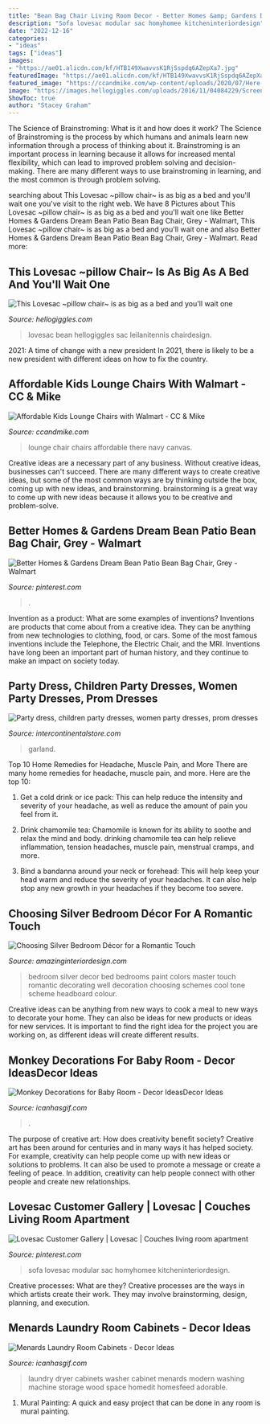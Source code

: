 ```yaml
---
title: "Bean Bag Chair Living Room Decor - Better Homes &amp; Gardens Dream Bean Patio Bean Bag Chair, Grey"
description: "Sofa lovesac modular sac homyhomee kitcheninteriordesign"
date: "2022-12-16"
categories:
- "ideas"
tags: ["ideas"]
images:
- "https://ae01.alicdn.com/kf/HTB149XwavvsK1RjSspdq6AZepXa7.jpg"
featuredImage: "https://ae01.alicdn.com/kf/HTB149XwavvsK1RjSspdq6AZepXa7.jpg"
featured_image: "https://ccandmike.com/wp-content/uploads/2020/07/Here-and-There-Chair-1024x1024.jpeg"
image: "https://images.hellogiggles.com/uploads/2016/11/04084229/Screen-Shot-2016-11-04-at-3.41.53-PM.png"
ShowToc: true
author: "Stacey Graham"
---
```



The Science of Brainstroming: What is it and how does it work?
The Science of Brainstroming is the process by which humans and animals learn new information through a process of thinking about it. Brainstroming is an important process in learning because it allows for increased mental flexibility, which can lead to improved problem solving and decision-making. There are many different ways to use brainstroming in learning, and the most common is through problem solving.

	

		
searching about This Lovesac ~pillow chair~ is as big as a bed and you&#039;ll wait one you've visit to the right web. We have 8 Pictures about This Lovesac ~pillow chair~ is as big as a bed and you&#039;ll wait one like Better Homes &amp; Gardens Dream Bean Patio Bean Bag Chair, Grey - Walmart, This Lovesac ~pillow chair~ is as big as a bed and you&#039;ll wait one and also Better Homes &amp; Gardens Dream Bean Patio Bean Bag Chair, Grey - Walmart. Read more:
		
    
## This Lovesac ~pillow Chair~ Is As Big As A Bed And You&#039;ll Wait One

<img loading=lazy src="https://images.hellogiggles.com/uploads/2016/11/04084229/Screen-Shot-2016-11-04-at-3.41.53-PM.png" onerror="this.onerror=null;this.src='https://tse4.mm.bing.net/th?id=OIP.Bcml1eXbLymTdi4aU0LKfwHaFO&amp;pid=15.1';" alt="This Lovesac ~pillow chair~ is as big as a bed and you&#039;ll wait one">

_Source: hellogiggles.com_

>lovesac bean hellogiggles sac leilanitennis chairdesign. 

	

2021: A time of change with a new president
In 2021, there is likely to be a new president with different ideas on how to fix the country.

    
## Affordable Kids Lounge Chairs With Walmart - CC &amp; Mike

<img loading=lazy src="https://ccandmike.com/wp-content/uploads/2020/07/Here-and-There-Chair-1024x1024.jpeg" onerror="this.onerror=null;this.src='https://tse4.mm.bing.net/th?id=OIP.egoqhe9cjkOBDj97PTHIdQHaHa&amp;pid=15.1';" alt="Affordable Kids Lounge Chairs with Walmart - CC &amp; Mike">

_Source: ccandmike.com_

>lounge chair chairs affordable there navy canvas. 

	

Creative ideas are a necessary part of any business. Without creative ideas, businesses can't succeed. There are many different ways to create creative ideas, but some of the most common ways are by thinking outside the box, coming up with new ideas, and brainstorming. brainstorming is a great way to come up with new ideas because it allows you to be creative and problem-solve.

    
## Better Homes &amp; Gardens Dream Bean Patio Bean Bag Chair, Grey - Walmart

<img loading=lazy src="https://i.pinimg.com/736x/83/a7/b5/83a7b5aa23a11635f5e687df0ac8785a.jpg" onerror="this.onerror=null;this.src='https://tse4.mm.bing.net/th?id=OIP.BtggZtpB-1czePDfmFLctQHaHa&amp;pid=15.1';" alt="Better Homes &amp; Gardens Dream Bean Patio Bean Bag Chair, Grey - Walmart">

_Source: pinterest.com_

>. 

	

Invention as a product: What are some examples of inventions?
Inventions are products that come about from a creative idea. They can be anything from new technologies to clothing, food, or cars. Some of the most famous inventions include the Telephone, the Electric Chair, and the MRI. Inventions have long been an important part of human history, and they continue to make an impact on society today.

    
## Party Dress, Children Party Dresses, Women Party Dresses, Prom Dresses

<img loading=lazy src="https://ae01.alicdn.com/kf/HTB149XwavvsK1RjSspdq6AZepXa7.jpg" onerror="this.onerror=null;this.src='https://tse3.mm.bing.net/th?id=OIP.okGnqHuU77iWKmmLaSH_RAHaHa&amp;pid=15.1';" alt="Party dress, children party dresses, women party dresses, prom dresses">

_Source: intercontinentalstore.com_

>garland. 

	

Top 10 Home Remedies for Headache, Muscle Pain, and More
There are many home remedies for headache, muscle pain, and more. Here are the top 10:
1. Get a cold drink or ice pack: This can help reduce the intensity and severity of your headache, as well as reduce the amount of pain you feel from it.

2. Drink chamomile tea: Chamomile is known for its ability to soothe and relax the mind and body. drinking chamomile tea can help relieve inflammation, tension headaches, muscle pain, menstrual cramps, and more.

3. Bind a bandanna around your neck or forehead: This will help keep your head warm and reduce the severity of your headaches. It can also help stop any new growth in your headaches if they become too severe.


    
## Choosing Silver Bedroom Décor For A Romantic Touch

<img loading=lazy src="http://www.amazinginteriordesign.com/wp-content/uploads/2013/10/b5.jpg" onerror="this.onerror=null;this.src='https://tse3.mm.bing.net/th?id=OIP.WuXcyXEI9Fu1dtFaoIqAYQHaFc&amp;pid=15.1';" alt="Choosing Silver Bedroom Décor for a Romantic Touch">

_Source: amazinginteriordesign.com_

>bedroom silver decor bed bedrooms paint colors master touch romantic decorating well decoration choosing schemes cool tone scheme headboard colour. 

	

Creative ideas can be anything from new ways to cook a meal to new ways to decorate your home. They can also be ideas for new products or ideas for new services. It is important to find the right idea for the project you are working on, as different ideas will create different results.

    
## Monkey Decorations For Baby Room - Decor IdeasDecor Ideas

<img loading=lazy src="https://www.icanhasgif.com/wp-content/uploads/2016/05/Monkey-Decorations-for-Baby-Room.jpg" onerror="this.onerror=null;this.src='https://tse2.mm.bing.net/th?id=OIP.w8V7UlTPUXSvs0EHkzSDewHaGB&amp;pid=15.1';" alt="Monkey Decorations for Baby Room - Decor IdeasDecor Ideas">

_Source: icanhasgif.com_

>. 

	

The purpose of creative art: How does creativity benefit society?
Creative art has been around for centuries and in many ways it has helped society. For example, creativity can help people come up with new ideas or solutions to problems. It can also be used to promote a message or create a feeling of peace. In addition, creativity can help people connect with other people and create new relationships.

    
## Lovesac Customer Gallery | Lovesac | Couches Living Room Apartment

<img loading=lazy src="https://i.pinimg.com/736x/07/90/24/0790248ea5e808839650a5cdf4dfd511.jpg" onerror="this.onerror=null;this.src='https://tse2.mm.bing.net/th?id=OIP.I9Jl9UPDKOgGYPNivmYrPgHaHa&amp;pid=15.1';" alt="Lovesac Customer Gallery | Lovesac | Couches living room apartment">

_Source: pinterest.com_

>sofa lovesac modular sac homyhomee kitcheninteriordesign. 

	

Creative processes: What are they?
Creative processes are the ways in which artists create their work. They may involve brainstorming, design, planning, and execution.

    
## Menards Laundry Room Cabinets - Decor Ideas

<img loading=lazy src="https://www.icanhasgif.com/wp-content/uploads/2014/11/Menards-Laundry-Room-Cabinets.jpg" onerror="this.onerror=null;this.src='https://tse1.mm.bing.net/th?id=OIP.xiDXE681MMu-bDkO0ZrgAgHaE8&amp;pid=15.1';" alt="Menards Laundry Room Cabinets - Decor Ideas">

_Source: icanhasgif.com_

>laundry dryer cabinets washer cabinet menards modern washing machine storage wood space homedit homesfeed adorable. 

	

1. Mural Painting: A quick and easy project that can be done in any room is mural painting.

